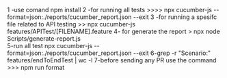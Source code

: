 1 -use comand npm install
2 -for running all tests >>>> npx cucumber-js --format=json:./reports/cucumber_report.json --exit
3 -for running a spesifc file related to API testing >> npx cucumber-js features/APITest/[FILENAME].feature
4- for generate the report > npx node Scripts/generate-report.js  
5-run all test npx cucumber-js --format=json:./reports/cucumber_report.json --exit
6-grep -r "Scenario:" features/endToEndTest | wc -l
7-before sending any PR use the command >>> npm run format
